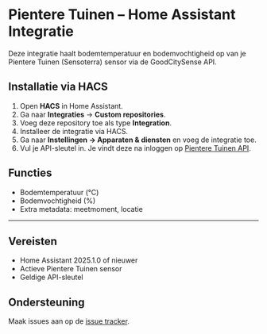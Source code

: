 # Pientere Tuinen – Home Assistant Integratie

Deze integratie haalt bodemtemperatuur en bodemvochtigheid op van je Pientere Tuinen (Sensoterra) sensor via de GoodCitySense API.

## Installatie via HACS

1. Open **HACS** in Home Assistant.
2. Ga naar **Integraties** → **Custom repositories**.
3. Voeg deze repository toe als type **Integration**.
4. Installeer de integratie via HACS.
5. Ga naar **Instellingen → Apparaten & diensten** en voeg de integratie toe.
6. Vul je API-sleutel in. Je vindt deze na inloggen op [Pientere Tuinen API](https://portal.goodcitysense.nl/api-subscriptions).

## Functies
- Bodemtemperatuur (°C)
- Bodemvochtigheid (%)
- Extra metadata: meetmoment, locatie

---

## Vereisten
- Home Assistant 2025.1.0 of nieuwer
- Actieve Pientere Tuinen sensor
- Geldige API-sleutel

## Ondersteuning
Maak issues aan op de [issue tracker](https://github.com/JE_GITHUB_NAAM/pientere_tuinen/issues).
